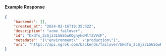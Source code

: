 <!-- Code generated for API Clients. DO NOT EDIT. -->

#### Example Response

```json
{
	"backends": [],
	"created_at": "2024-02-16T19:35:32Z",
	"description": "acme failover",
	"id": "bkdfo_2cSjz3L56SbwKQgnykoMlTZVVsP",
	"metadata": "{\"environment\": \"production\"}",
	"uri": "https://api.ngrok.com/backends/failover/bkdfo_2cSjz3L56SbwKQgnykoMlTZVVsP"
}
```
